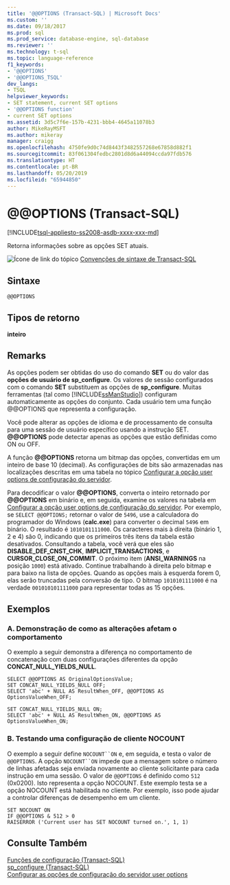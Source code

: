 ```yaml
---
title: '@@OPTIONS (Transact-SQL) | Microsoft Docs'
ms.custom: ''
ms.date: 09/18/2017
ms.prod: sql
ms.prod_service: database-engine, sql-database
ms.reviewer: ''
ms.technology: t-sql
ms.topic: language-reference
f1_keywords:
- '@@OPTIONS'
- '@@OPTIONS_TSQL'
dev_langs:
- TSQL
helpviewer_keywords:
- SET statement, current SET options
- '@@OPTIONS function'
- current SET options
ms.assetid: 3d5c7f6e-157b-4231-bbb4-4645a11078b3
author: MikeRayMSFT
ms.author: mikeray
manager: craigg
ms.openlocfilehash: 4750fe9d0c74d8443f3482557268e67858d882f1
ms.sourcegitcommit: 83f061304fedbc2801d8d6a44094ccda97fdb576
ms.translationtype: HT
ms.contentlocale: pt-BR
ms.lasthandoff: 05/20/2019
ms.locfileid: "65944850"
---
```

# <a name="x40x40options-transact-sql"></a>&#x40;&#x40;OPTIONS (Transact-SQL)
[!INCLUDE[tsql-appliesto-ss2008-asdb-xxxx-xxx-md](../../includes/tsql-appliesto-ss2008-asdb-xxxx-xxx-md.md)]

  Retorna informações sobre as opções SET atuais.  
  
 ![Ícone de link do tópico](../../database-engine/configure-windows/media/topic-link.gif "Ícone de link do tópico") [Convenções de sintaxe de Transact-SQL](../../t-sql/language-elements/transact-sql-syntax-conventions-transact-sql.md)  
  
## <a name="syntax"></a>Sintaxe  
  
```  
@@OPTIONS  
```  
  
## <a name="return-types"></a>Tipos de retorno  
 **inteiro**  
  
## <a name="remarks"></a>Remarks  
 As opções podem ser obtidas do uso do comando **SET** ou do valor das **opções de usuário de sp_configure**. Os valores de sessão configurados com o comando **SET** substituem as opções de **sp_configure**. Muitas ferramentas (tal como [!INCLUDE[ssManStudio](../../includes/ssmanstudio-md.md)]) configuram automaticamente as opções do conjunto. Cada usuário tem uma função @@OPTIONS que representa a configuração.  
  
 Você pode alterar as opções de idioma e de processamento de consulta para uma sessão de usuário específico usando a instrução SET. **@@OPTIONS** pode detectar apenas as opções que estão definidas como ON ou OFF.  
  
 A função **@@OPTIONS** retorna um bitmap das opções, convertidas em um inteiro de base 10 (decimal). As configurações de bits são armazenadas nas localizações descritas em uma tabela no tópico [Configurar a opção user options de configuração do servidor](../../database-engine/configure-windows/configure-the-user-options-server-configuration-option.md).  
  
 Para decodificar o valor **@@OPTIONS**, converta o inteiro retornado por **@@OPTIONS** em binário e, em seguida, examine os valores na tabela em [Configurar a opção user options de configuração do servidor](../../database-engine/configure-windows/configure-the-user-options-server-configuration-option.md). Por exemplo, se `SELECT @@OPTIONS;` retornar o valor de `5496`, use a calculadora do programador do Windows (**calc.exe**) para converter o decimal `5496` em binário. O resultado é `1010101111000`. Os caracteres mais à direita (binário 1, 2 e 4) são 0, indicando que os primeiros três itens da tabela estão desativados. Consultando a tabela, você verá que eles são **DISABLE_DEF_CNST_CHK**, **IMPLICIT_TRANSACTIONS**, e **CURSOR_CLOSE_ON_COMMIT**. O próximo item (**ANSI_WARNINGS** na posição `1000`) está ativado. Continue trabalhando à direita pelo bitmap e para baixo na lista de opções. Quando as opções mais à esquerda forem 0, elas serão truncadas pela conversão de tipo. O bitmap `1010101111000` é na verdade `001010101111000` para representar todas as 15 opções.  
  
## <a name="examples"></a>Exemplos  
  
### <a name="a-demonstration-of-how-changes-affect-behavior"></a>A. Demonstração de como as alterações afetam o comportamento  
 O exemplo a seguir demonstra a diferença no comportamento de concatenação com duas configurações diferentes da opção **CONCAT_NULL_YIELDS_NULL**.  
  
```  
SELECT @@OPTIONS AS OriginalOptionsValue;  
SET CONCAT_NULL_YIELDS_NULL OFF;  
SELECT 'abc' + NULL AS ResultWhen_OFF, @@OPTIONS AS OptionsValueWhen_OFF;  
  
SET CONCAT_NULL_YIELDS_NULL ON;  
SELECT 'abc' + NULL AS ResultWhen_ON, @@OPTIONS AS OptionsValueWhen_ON;  
```  
  
### <a name="b-testing-a-client-nocount-setting"></a>B. Testando uma configuração de cliente NOCOUNT  
 O exemplo a seguir define `NOCOUNT``ON` e, em seguida, e testa o valor de `@@OPTIONS`. A opção `NOCOUNT``ON` impede que a mensagem sobre o número de linhas afetadas seja enviada novamente ao cliente solicitante para cada instrução em uma sessão. O valor de `@@OPTIONS` é definido como `512` (0x0200). Isto representa a opção NOCOUNT. Este exemplo testa se a opção NOCOUNT está habilitada no cliente. Por exemplo, isso pode ajudar a controlar diferenças de desempenho em um cliente.  
  
```  
SET NOCOUNT ON  
IF @@OPTIONS & 512 > 0   
RAISERROR ('Current user has SET NOCOUNT turned on.', 1, 1)  
```  
  
## <a name="see-also"></a>Consulte Também  
 [Funções de configuração &#40;Transact-SQL&#41;](../../t-sql/functions/configuration-functions-transact-sql.md)   
 [sp_configure &#40;Transact-SQL&#41;](../../relational-databases/system-stored-procedures/sp-configure-transact-sql.md)   
 [Configurar as opções de configuração do servidor user options](../../database-engine/configure-windows/configure-the-user-options-server-configuration-option.md)  
  
  
